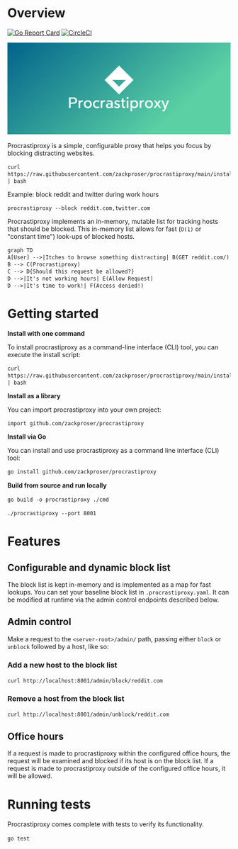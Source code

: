 # Overview

[![Go Report Card](https://goreportcard.com/badge/github.com/zackproser/procrastiproxy)](https://goreportcard.com/report/github.com/zackproser/procrastiproxy)
[![CircleCI](https://circleci.com/gh/zackproser/procrastiproxy.svg?style=shield)](https://circleci.com/gh/zackproser/procrastiproxy)

![Procrastiproxy Open-Source reverse proxy](./docs/cover.png)

Procrastiproxy is a simple, configurable proxy that helps you focus by blocking distracting websites.

```
curl https://raw.githubusercontent.com/zackproser/procrastiproxy/main/install.sh | bash
```

Example: block reddit and twitter during work hours

```
procrastiproxy --block reddit.com,twitter.com
```

Procrastiproxy implements an in-memory, mutable list for tracking hosts that should be blocked. This in-memory list allows for fast (`O(1)` or "constant time") look-ups of blocked hosts.

```mermaid
graph TD
A[User] -->|Itches to browse something distracting| B(GET reddit.com/)
B --> C(Procrastiproxy)
C --> D{Should this request be allowed?}
D -->|It's not working hours| E(Allow Request)
D -->|It's time to work!| F(Access denied!)
```

# Getting started

**Install with one command**

To install procrastiproxy as a command-line interface (CLI) tool, you can execute the install script:

```
curl https://raw.githubusercontent.com/zackproser/procrastiproxy/main/install.sh | bash
```

**Install as a library**

You can import procrastiproxy into your own project:

```golang
import github.com/zackproser/procrastiproxy
```

**Install via Go**

You can install and use procrastiproxy as a command line interface (CLI) tool:

```bash
go install github.com/zackproser/procrastiproxy
```

**Build from source and run locally**

`go build -o procrastiproxy ./cmd`

`./procrastiproxy --port 8001`

# Features

## Configurable and dynamic block list

The block list is kept in-memory and is implemented as a map for fast lookups. You can set your baseline block list in `.procrastiproxy.yaml`. It can be modified at runtime via the admin control endpoints described below.

## Admin control

Make a request to the `<server-root>/admin/` path, passing either `block` or `unblock` followed by a host, like so:

### Add a new host to the block list

`curl http://localhost:8001/admin/block/reddit.com`

### Remove a host from the block list

`curl http://localhost:8001/admin/unblock/reddit.com`

## Office hours

If a request is made to procrastiproxy within the configured office hours, the request will be examined and blocked if its host is on the block list. If a request is made to procrastiproxy outside of the configured office hours, it will be allowed.

# Running tests

Procrastiproxy comes complete with tests to verify its functionality.

`go test`
